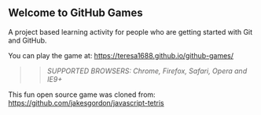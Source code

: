 ## Welcome to GitHub Games

A project based learning activity for people who are getting started with Git and GitHub.

You can play the game at: https://teresa1688.github.io/github-games/

>> _*SUPPORTED BROWSERS*: Chrome, Firefox, Safari, Opera and IE9+_

This fun open source game was cloned from: https://github.com/jakesgordon/javascript-tetris
